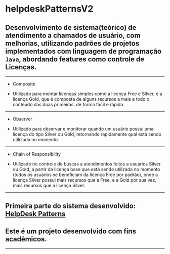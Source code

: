 # helpdeskPatternsV2
## Desenvolvimento de sistema(teórico) de atendimento a chamados de usuário, com melhorias, utilizando padrões de projetos implementados com linguagem de programação ```Java```, abordando features como controle de Licenças.

---

* Composite
- Utilizado para montar licenças simples como a licença Free e Silver, e a licença Gold, que é composta de alguns recursos a mais e todo o conteúdo das duas primeiras, de forma fácil e rápida.
---

* Observer
- Utilizado para observar e monitorar quando um usuário possui uma licença do tipo Silver ou Gold, retornando rapidamente qual está sendo utilizada no momento.
---

* Chain of Responsibility
- Utilizado no controle de buscas a atendimentos feitos a usuários Silver ou Gold, a partir da licença base que está sendo utilizada no momento (todos os usuários se beneficiam da licença Free por padrão), onde a licença Silver possui mais recursos que a Free, e a Gold por sua vez, mais recursos que a licença Silver.
---
Primeira parte do sistema desenvolvido: [HelpDesk Patterns](https://github.com/paulosmvargas/helpdeskPatterns)
---
## Este é um projeto desenvolvido com fins acadêmicos.
---

